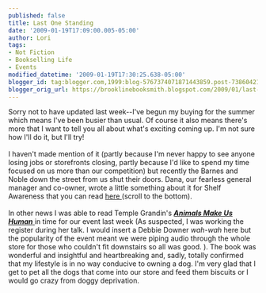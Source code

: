 ```yaml
---
published: false
title: Last One Standing
date: '2009-01-19T17:09:00.005-05:00'
author: Lori
tags:
- Not Fiction
- Bookselling Life
- Events
modified_datetime: '2009-01-19T17:30:25.638-05:00'
blogger_id: tag:blogger.com,1999:blog-5767374071871443859.post-7386042131911738308
blogger_orig_url: https://brooklinebooksmith.blogspot.com/2009/01/last-one-standing.html
---
```


Sorry not to have updated last week--I've begun my buying for the summer which means I've been busier than usual. Of course it also means there's more that I want to tell you all about what's exciting coming up. I'm not sure how I'll do it, but I'll try!<br /><br />I haven't made mention of it (partly because I'm never happy to see anyone losing jobs or storefronts closing, partly because I'd like to spend my time focused on us more than our competition) but recently the Barnes and Noble down the street from us shut their doors. Dana, our fearless general manager and co-owner, wrote a little something about it for Shelf Awareness that you can read <a href="https://news.shelf-awareness.com/nview.jsp?appid=411&amp;j=609181">here </a>(scroll to the bottom).<br /><br />In other news I was able to read Temple <span class="blsp-spelling-error" id="SPELLING_ERROR_0">Grandin's</span> <a href="https://brookline.booksense.com/NASApp/store/Product?s=showproduct&amp;isbn=9780151014897"><strong><em>Animals Make Us Human</em></strong> </a>in time for our event last week (As suspected, I was working the register during her talk. I would insert a Debbie Downer <em><span class="blsp-spelling-error" id="SPELLING_ERROR_1">wah</span>-<span class="blsp-spelling-error" id="SPELLING_ERROR_2">wah</span></em> here but the popularity of the event meant we were piping audio through the whole store for those who couldn't fit downstairs so all was good. ). The book was wonderful and insightful and heartbreaking and, sadly, totally confirmed that my lifestyle is in no way <span class="blsp-spelling-corrected" id="SPELLING_ERROR_3">conducive</span> to owning a dog. I'm very glad that I get to pet all the dogs that come into our store and feed them biscuits or I would go crazy from doggy deprivation.